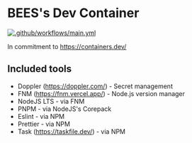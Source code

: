 # BEES's Dev Container

[![.github/workflows/main.yml](https://github.com/BEES-Group/devcontainer/actions/workflows/main.yml/badge.svg)](https://github.com/BEES-Group/devcontainer/actions/workflows/main.yml)

In commitment to <https://containers.dev/>

## Included tools

- Doppler (<https://doppler.com/>) - Secret management
- FNM (<https://fnm.vercel.app/>) - Node.js version manager
- NodeJS LTS - via FNM
- PNPM - via NodeJS's Corepack
- Eslint - via NPM
- Prettier - via NPM
- Task (<https://taskfile.dev/>) - via NPM
